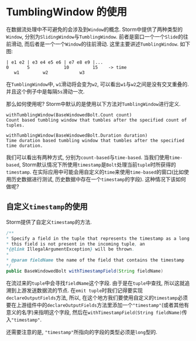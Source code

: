 # TumblingWindow 的使用

在数据流处理中不可避免的会涉及到`Window`的概念.
Storm中提供了两种类型的`Window`, 分别为`SlidingWindow`与`TumblingWindow`.
前者是窗口一个一个`Slide`的往前滑动, 而后者是一个一个`Window`的往前滑动.
这里主要讲述`TumblingWindow`. 如下图:
```
| e1 e2 | e3 e4 e5 e6 | e7 e8 e9 |...
0       5             10         15    -> time
   w1         w2            w3
```
在`TumblingWindow`中, `w1`滑动将会变为`w2`, 可以看出`w1`与`w2`之间是没有交叉重叠的. 并且这个例子中是每隔`5s`滑动一次.

那么如何使用呢? Storm中默认的是使用以下方法对`TumblingWindow`进行定义.
```
withTumblingWindow(BaseWindowedBolt.Count count)
Count based tumbling window that tumbles after the specified count of tuples.

withTumblingWindow(BaseWindowedBolt.Duration duration)
Time duration based tumbling window that tumbles after the specified time duration.
```
我们可以看出有两种方式, 分别为`count-based`与`time-based`.
当我们使用`time-based`, Storm默认情况下所使用`timestamp`是`Bolt`处理当前`tuple`时所获得的`timestamp`.
在实际应用中可能会用自定义的`time`来使用`time-based`的窗口(比如使用历史数据进行测试, 历史数据中存在一个`timestamp`的字段). 这种情况下该如何做呢?

## 自定义`timestamp`的使用
Storm提供了自定义`timestamp`的方法.

```java
/**
* Specify a field in the tuple that represents the timestamp as a long value. If
* this field is not present in the incoming tuple, an
*{@link IllegalArgumentException} will be thrown.
*
* @param fieldName the name of the field that contains the timestamp
*/
public BaseWindowedBolt withTimestampField(String fieldName)
```
在流过来的`tuple`中会寻找`fieldName`这个字段. 由于是在`tuple`中查找, 所以这就追溯到上游发送数据流的节点.
在`emit tuple`时我们记得要实现`declareOutputFields`方法, 所以, 在这个地方我们要使用自定义的`timestamp`必须要在上游组件中的`declareOutputFields`方法里添加一个`"timestamp"`(或者其他有意义的名字)来指明这个字段, 然后在`withTimestampField(String fieldName)`传入`"timestamp"`.

还需要注意的是, `"timestamp"`所指向的字段的类型必须是`long`型的.
